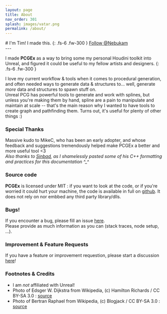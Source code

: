 ```yaml
---
layout: page
title: About
nav_order: 301
splash: images/vatar.png
permalink: /about/
---
```

<div class="product-header" style="--img:url('{{ site.baseurl }}/assets/images/vatar.png');"><div class="infos" markdown="1">
# I'm Tim!
I made this.
{: .fs-6 .fw-300 } 
<a class="github-button" href="https://github.com/Nebukam" data-color-scheme="no-preference: dark_dimmed; light: dark_dimmed; dark: dark_dimmed;" data-size="large" aria-label="Follow @Nebukam on GitHub">Follow @Nebukam</a>
</div></div>
---

I made **PCGEx** as a way to bring some my personal Houdini toolkit into Unreal, and figured it could be useful to my fellow artists and designers.
{: .fs-6 .fw-300 }

I love my current workflow & tools when it comes to procedural generation, and often needed ways to generate data & structures to... well, generate *more* data and structures to spawn stuff on.  
Unreal PCG has powerful tools to generate and work with splines, but unless you're making them by hand, spline are a pain to manipulate and maintain at scale -- that's the main reason why I wanted to have tools to create graph and pathfinding them. Turns out, it's useful for plenty of other things :)

### Special Thanks
Massive kudo to MikeC, who has been an early adopter, and whose feedback and suggestions tremendously helped make PCGEx a better and more useful tool <3   
*Also thanks to [Sinbad](https://github.com/sinbad), as I shamelessly pasted some of his C++ formatting and practices for this documentation ^_^*

### Source code
**PCGEx** is licensed under MIT : if you want to look at the code, or if you're worried it could hurt your machine, the code is available in full on [github](https://github.com/Nebukam/PCGExtendedToolkit). It does not rely on nor embbed any third party library/dlls.

### Bugs!
If you encounter a bug, please fill an issue [here](https://github.com/Nebukam/PCGExtendedToolkit/issues).  
Please provide as much information as you can (stack traces, node setup, ...).

### Improvement & Feature Requests
If you have a feature or improvement requestion, please start a discussion [here](https://github.com/Nebukam/PCGExtendedToolkit/discussions/categories/ideas)!  

### Footnotes & Credits
- I am *not* affiliated with Unreal!
- Photo of Edsger W. Dijkstra from Wikipedia, (c) Hamilton Richards / CC BY-SA 3.0 : [source](https://en.wikipedia.org/wiki/Edsger_W._Dijkstra#/media/File:Edsger_Wybe_Dijkstra.jpg)
- Photo of Bertran Raphael from Wikipedia, (c) Blogjack / CC BY-SA 3.0 : [source](https://en.wikipedia.org/wiki/Bertram_Raphael#/media/File:Bert_Raphael_2008.JPG)